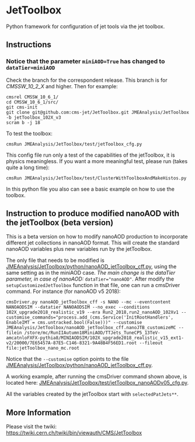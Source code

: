 # JetToolbox
Python framework for configuration of jet tools via the jet toolbox.

## Instructions

### Notice that the parameter `miniAOD=True` has changed to `dataTier=miniAOD`

Check the branch for the correspondent release. This branch is for *CMSSW_10_2_X* and higher. 
Then for example:
```
cmsrel CMSSW_10_6_1/
cd CMSSW_10_6_1/src/
git cms-init
git clone git@github.com:cms-jet/JetToolbox.git JMEAnalysis/JetToolbox -b jetToolbox_102X_v3
scram b -j 18
```

To test the toolbox:
```
cmsRun JMEAnalysis/JetToolbox/test/jetToolbox_cfg.py
```
This config file run only a test of the capabilities of the jetToolbox, it is physics meaningless. If you want a more meaningful test, please run (takes quite a long time):
~~~
cmsRun JMEAnalysis/JetToolbox/test/ClusterWithToolboxAndMakeHistos.py
~~~
In this python file you also can see a basic example on how to use the toolbox.

## Instruction to produce modified nanoAOD with the jetToolbox (beta version)

This is a beta version on how to modify nanoAOD production to incorporate different jet collections in nanoAOD format. This will create the standard nanoAOD variables plus new variables run by the jetToolbox.

The only file that needs to be modified is [JMEAnalysis/JetToolbox/python/nanoAOD_jetToolbox_cff.py](python/nanoAOD_jetToolbox_cff.py), using the same setting as in the miniAOD case.
*The main change is the dataTier parameter, in case of nanoAOD:* `dataTier="nanoAOD"`.
After modify the `setupCustomizedJetToolbox` function in that file, one can run a cmsDriver command. For instance (for nanoAOD v5 2018):

~~~
cmsDriver.py nanoAOD_jetToolbox_cff -s NANO --mc --eventcontent NANOAODSIM --datatier NANOAODSIM --no_exec --conditions 102X_upgrade2018_realistic_v19 --era Run2_2018,run2_nanoAOD_102Xv1 --customise_commands="process.add_(cms.Service('InitRootHandlers', EnableIMT = cms.untracked.bool(False)))" --customise JMEAnalysis/JetToolbox/nanoAOD_jetToolbox_cff.nanoJTB_customizeMC --filein /store/mc/RunIIAutumn18MiniAOD/TTJets_TuneCP5_13TeV-amcatnloFXFX-pythia8/MINIAODSIM/102X_upgrade2018_realistic_v15_ext1-v2/20000/7E65457A-87E5-C146-8321-9A48B4F56ED1.root --fileout file:jetToolbox_nano_mc.root
~~~

Notice that the `--customise` option points to the file [JMEAnalysis/JetToolbox/python/nanoAOD_jetToolbox_cff.py](python/nanoAOD_jetToolbox_cff.py). 


A working example, after running the cmsDriver command shown above, is located here: [JMEAnalysis/JetToolbox/test/jetToolbox_nanoAODv05_cfg.py](test/jetToolbox_nanoAODv05_cfg.py). 

All the variables created by the jetToolbox start with `selectedPatJets**`.


## More Information

Please visit the twiki: https://twiki.cern.ch/twiki/bin/viewauth/CMS/JetToolbox
